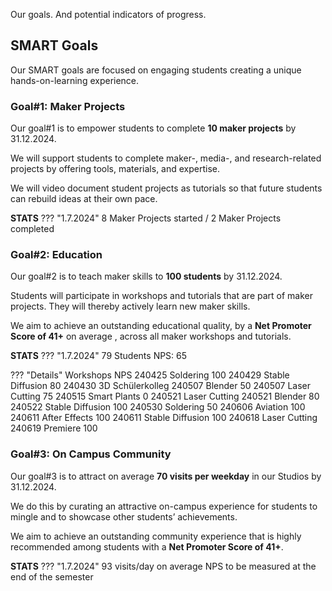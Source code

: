 Our goals. And potential indicators of progress.

## SMART Goals

Our SMART goals are focused on engaging students creating a unique hands-on-learning experience.

### Goal#1: Maker Projects

Our goal#1 is to empower students to complete **10 maker projects** by 31.12.2024.

We will support students to complete maker-, media-, and research-related projects by offering tools, materials, and expertise.

We will video document student projects as tutorials so that future students can rebuild ideas at their own pace.

**STATS** 
??? "1.7.2024"
    8 Maker Projects started / 2 Maker Projects completed

### Goal#2: Education

Our goal#2 is to teach maker skills to **100 students** by 31.12.2024. 

Students will participate in workshops and tutorials that are part of maker projects. They will thereby actively learn new maker skills.

We aim to achieve an outstanding educational quality, by a **Net Promoter Score of 41+** on average , across all maker workshops and tutorials.


**STATS** 
??? "1.7.2024"
    79 Students
    NPS: 65

??? "Details"
    Workshops	                        NPS
    240425 Soldering	                100
    240429 Stable Diffusion             80
    240430 3D Schülerkolleg
    240507 Blender	                    50
    240507 Laser Cutting	            75
    240515 Smart Plants	                0
    240521 Laser Cutting
    240521 Blender	                    80
    240522 Stable Diffusion             100
    240530 Soldering                    50
    240606 Aviation	                    100
    240611 After Effects                100
    240611 Stable Diffusion             100
    240618 Laser Cutting	
    240619 Premiere                     100

### Goal#3: On Campus Community

Our goal#3 is to attract on average **70 visits per weekday** in our Studios by 31.12.2024.

We do this by curating an attractive on-campus experience for students to mingle and to showcase other students’ achievements.

We aim to achieve an outstanding community experience that is highly recommended among students with a **Net Promoter Score of 41+**. 

**STATS** 
??? "1.7.2024" 
    93 visits/day on average
    NPS to be measured at the end of the semester